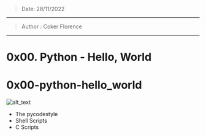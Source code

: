 > Date: 28/11/2022
----------------------------------------------------------------------
> Author : Coker Florence

----------------------------------------------------------------------
# 0x00. Python - Hello, World
# 0x00-python-hello_world
![alt_text](https://s3.amazonaws.com/intranet-projects-files/holbertonschool-higher-level_programming+/231/48a9fdbd67c84a328a9df9ec8d93b9ac2458ac37721d7d53e51a27fb2bdc5263.jpg)

* The pycodestyle
* Shell Scripts
* C Scripts
